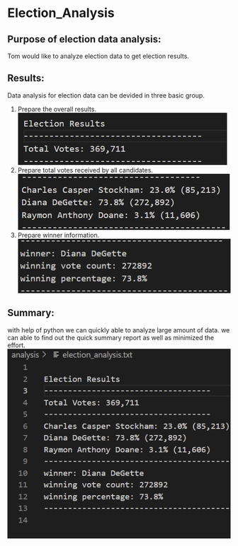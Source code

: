 # Election_Analysis
## Purpose of election data analysis:
Tom would like to analyze election data to get election results.
## Results:
Data analysis for election data can be devided in three basic group.
1. Prepare the overall results.
![Overall Election result](election_1.png)
2. Prepare total votes received by all candidates.
![Candidate Election result](election_2.png) 
3. Prepare winner information.
![Winner Election result](election_3.png) 
## Summary:
with help of python we can quickly able to analyze large amount of data. we can able to find out the quick summary report as well as minimized the effort. 
![Election summary results](election_summary.png)